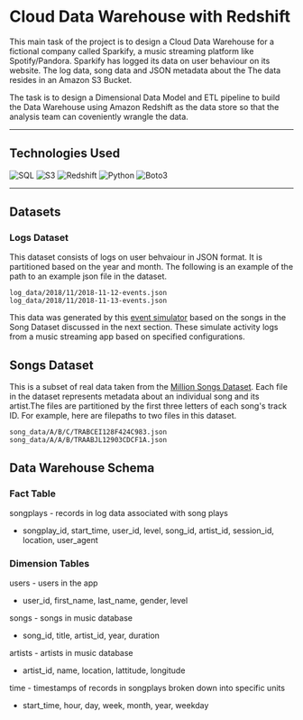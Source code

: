 # Cloud Data Warehouse with Redshift

This main task of the project is to design a Cloud Data Warehouse for a fictional company called Sparkify, a music streaming platform like Spotify/Pandora. Sparkify has logged its data on user behaviour on its website. The log data, song data and JSON metadata about the  The data resides in an Amazon S3 Bucket.

The task is to design a Dimensional Data Model and ETL pipeline to build the Data Warehouse using Amazon Redshift as the data store so that the analysis team can coveniently wrangle the data.

***

## Technologies Used

![SQL](https://img.shields.io/badge/-SQL-25273c?style=flat&logo=sql)
![S3](https://img.shields.io/badge/-S3-25273c?style=flat&logo=amazon-aws)
![Redshift](https://img.shields.io/badge/-Redshift-25273c?style=flat&logo=amazon-aws)
![Python](https://img.shields.io/badge/-Python-25273c?style=flat&logo=python)
![Boto3](https://img.shields.io/badge/-Boto3-25273c?style=flat&logo=amazon-aws)

***

## Datasets
### Logs Dataset
This dataset consists of logs on user behvaiour in JSON format. It is partitioned based on the year and month. The following is an example of the path to an example json file in the dataset. 

```
log_data/2018/11/2018-11-12-events.json
log_data/2018/11/2018-11-13-events.json
```

This data was generated by this [event simulator](https://github.com/Interana/eventsim) based on the songs in the Song Dataset discussed in the next section. These simulate activity logs from a music streaming app based on specified configurations. 

## Songs Dataset
This is a subset of real data taken from the [Million Songs Dataset](https://labrosa.ee.columbia.edu/millionsong/). Each file in the dataset represents metadata about an individual song and its artist.The files are partitioned by the first three letters of each song's track ID. For example, here are filepaths to two files in this dataset.


```
song_data/A/B/C/TRABCEI128F424C983.json
song_data/A/A/B/TRAABJL12903CDCF1A.json
```

## Data Warehouse Schema
### Fact Table

songplays - records in log data associated with song plays
- songplay_id, start_time, user_id, level, song_id, artist_id, session_id, location, user_agent

### Dimension Tables
users - users in the app
- user_id, first_name, last_name, gender, level

songs - songs in music database
- song_id, title, artist_id, year, duration

artists - artists in music database
- artist_id, name, location, lattitude, longitude

time - timestamps of records in songplays broken down into specific units
- start_time, hour, day, week, month, year, weekday
